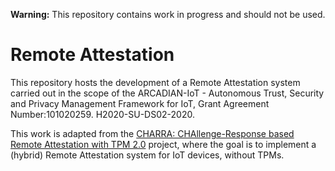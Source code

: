 **Warning:** This repository contains work in progress and should not be used.

# Remote Attestation

This repository hosts the development of a Remote Attestation system carried out in the scope of the ARCADIAN-IoT - Autonomous Trust, Security and Privacy Management Framework for IoT, Grant Agreement Number:101020259. H2020-SU-DS02-2020.

This work is adapted from the [CHARRA: CHAllenge-Response based Remote Attestation with TPM 2.0](https://github.com/Fraunhofer-SIT/charra) project, where the goal is to implement a (hybrid) Remote Attestation system for IoT devices, without TPMs.
